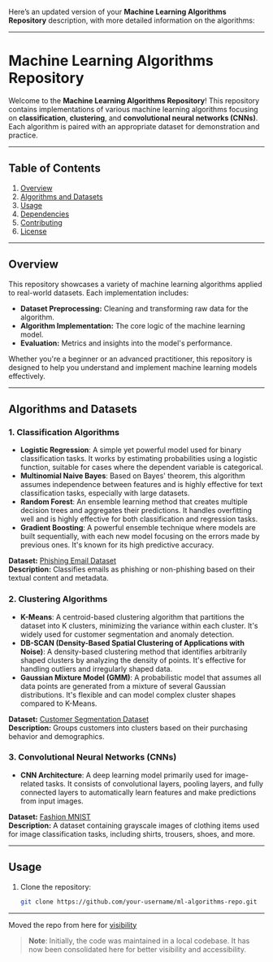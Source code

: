 Here’s an updated version of your **Machine Learning Algorithms Repository** description, with more detailed information on the algorithms:


---

# **Machine Learning Algorithms Repository**

Welcome to the **Machine Learning Algorithms Repository**! This repository contains implementations of various machine learning algorithms focusing on **classification**, **clustering**, and **convolutional neural networks (CNNs)**. Each algorithm is paired with an appropriate dataset for demonstration and practice.

---

## Table of Contents
1. [Overview](#overview)
2. [Algorithms and Datasets](#algorithms-and-datasets)
3. [Usage](#usage)
4. [Dependencies](#dependencies)
5. [Contributing](#contributing)
6. [License](#license)

---

## Overview

This repository showcases a variety of machine learning algorithms applied to real-world datasets. Each implementation includes:
- **Dataset Preprocessing:** Cleaning and transforming raw data for the algorithm.
- **Algorithm Implementation:** The core logic of the machine learning model.
- **Evaluation:** Metrics and insights into the model's performance.

Whether you're a beginner or an advanced practitioner, this repository is designed to help you understand and implement machine learning models effectively.

---

## Algorithms and Datasets

### 1. **Classification Algorithms**
- **Logistic Regression**: A simple yet powerful model used for binary classification tasks. It works by estimating probabilities using a logistic function, suitable for cases where the dependent variable is categorical.
- **Multinomial Naive Bayes**: Based on Bayes' theorem, this algorithm assumes independence between features and is highly effective for text classification tasks, especially with large datasets.
- **Random Forest**: An ensemble learning method that creates multiple decision trees and aggregates their predictions. It handles overfitting well and is highly effective for both classification and regression tasks.
- **Gradient Boosting**: A powerful ensemble technique where models are built sequentially, with each new model focusing on the errors made by previous ones. It's known for its high predictive accuracy.
  
**Dataset:** [Phishing Email Dataset](https://www.kaggle.com/datasets/naserabdullahalam/phishing-email-dataset)  
**Description:** Classifies emails as phishing or non-phishing based on their textual content and metadata.

### 2. **Clustering Algorithms**
- **K-Means**: A centroid-based clustering algorithm that partitions the dataset into K clusters, minimizing the variance within each cluster. It's widely used for customer segmentation and anomaly detection.
- **DB-SCAN (Density-Based Spatial Clustering of Applications with Noise)**: A density-based clustering method that identifies arbitrarily shaped clusters by analyzing the density of points. It's effective for handling outliers and irregularly shaped data.
- **Gaussian Mixture Model (GMM)**: A probabilistic model that assumes all data points are generated from a mixture of several Gaussian distributions. It's flexible and can model complex cluster shapes compared to K-Means.
  
**Dataset:** [Customer Segmentation Dataset](https://www.kaggle.com/datasets/datascientistanna/customers-dataset)  
**Description:** Groups customers into clusters based on their purchasing behavior and demographics.

### 3. **Convolutional Neural Networks (CNNs)**
- **CNN Architecture**: A deep learning model primarily used for image-related tasks. It consists of convolutional layers, pooling layers, and fully connected layers to automatically learn features and make predictions from input images.
  
**Dataset:** [Fashion MNIST](https://www.kaggle.com/datasets/zalando-research/fashionmnist)  
**Description:** A dataset containing grayscale images of clothing items used for image classification tasks, including shirts, trousers, shoes, and more.

---

## Usage

1. Clone the repository:
   ```bash
   git clone https://github.com/your-username/ml-algorithms-repo.git
   ```

---

Moved the repo from here for [visibility](https://github.com/CSE-5160)



> **Note**: Initially, the code was maintained in a local codebase. It has now been consolidated here for better visibility and accessibility.
